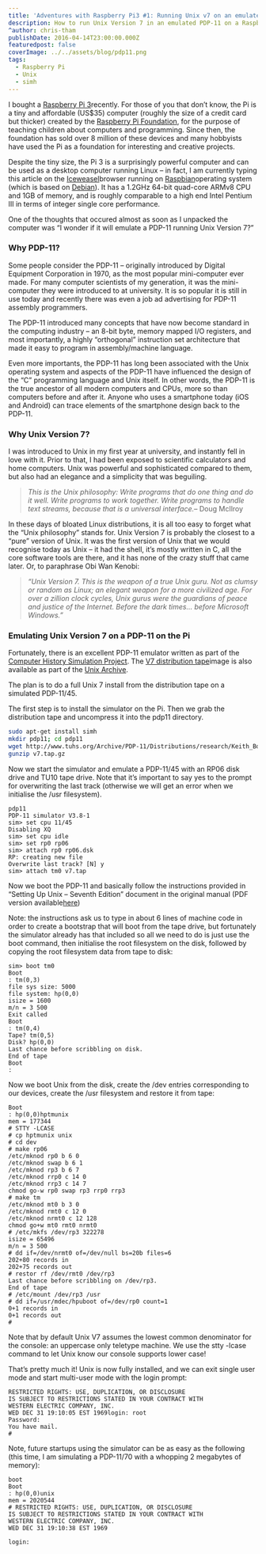 ```yaml
---
title: 'Adventures with Raspberry Pi3 #1: Running Unix v7 on an emulated PDP-11'
description: How to run Unix Version 7 in an emulated PDP-11 on a Raspberry Pi.
^author: chris-tham
publishDate: 2016-04-14T23:00:00.000Z
featuredpost: false
coverImage: ../../assets/blog/pdp11.png
tags:
  - Raspberry Pi
  - Unix
  - simh
---
```


I bought a [Raspberry Pi 3](https://www.raspberrypi.org/blog/page/3/?fish#raspberry-pi-3-on-sale)recently. For those of you that don’t know, the Pi is a tiny and affordable (US$35) computer (roughly the size of a credit card but thicker) created by the [Raspberry Pi Foundation](https://www.raspberrypi.org/), for the purpose of teaching children about computers and programming. Since then, the foundation has sold over 8 million of these devices and many hobbyists have used the Pi as a foundation for interesting and creative projects.

Despite the tiny size, the Pi 3 is a surprisingly powerful computer and can be used as a desktop computer running Linux – in fact, I am currently typing this article on the [Iceweasel](https://wiki.debian.org/Iceweasel)browser running on [Raspbian](https://www.raspbian.org/)operating system (which is based on [Debian](https://www.debian.org/)). It has a 1.2GHz 64-bit quad-core ARMv8 CPU and 1GB of memory, and is roughly comparable to a high end Intel Pentium III in terms of integer single core performance.

One of the thoughts that occured almost as soon as I unpacked the computer was “I wonder if it will emulate a PDP-11 running Unix Version 7?”

### Why PDP-11?

Some people consider the PDP-11 – originally introduced by Digital Equipment Corporation in 1970, as the most popular mini-computer ever made. For many computer scientists of my generation, it was the mini-computer they were introduced to at university. It is so popular it is still in use today and recently there was even a job ad advertising for PDP-11 assembly programmers.

The PDP-11 introduced many concepts that have now become standard in the computing industry – an 8-bit byte, memory mapped I/O registers, and most importantly, a highly “orthogonal” instruction set architecture that made it easy to program in assembly/machine language.

Even more importants, the PDP-11 has long been associated with the Unix operating system and aspects of the PDP-11 have influenced the design of the “C” programming language and Unix itself. In other words, the PDP-11 is the true ancestor of all modern computers and CPUs, more so than computers before and after it. Anyone who uses a smartphone today (iOS and Android) can trace elements of the smartphone design back to the PDP-11.

### Why Unix Version 7?

I was introduced to Unix in my first year at university, and instantly fell in love with it. Prior to that, I had been exposed to scientific calculators and home computers. Unix was powerful and sophisticated compared to them, but also had an elegance and a simplicity that was beguiling.

> _This is the Unix philosophy: Write programs that do one thing and do it well. Write programs to work together. Write programs to handle text streams, because that is a universal interface._– Doug McIlroy

In these days of bloated Linux distributions, it is all too easy to forget what the “Unix philosophy” stands for. Unix Version 7 is probably the closest to a “pure” version of Unix. It was the first version of Unix that we would recognise today as Unix – it had the shell, it’s mostly written in C, all the core software tools are there, and it has none of the crazy stuff that came later. Or, to paraphrase Obi Wan Kenobi:

> _“Unix Version 7. This is the weapon of a true Unix guru. Not as clumsy or random as Linux; an elegant weapon for a more civilized age. For over a zillion clock cycles, Unix gurus were the guardians of peace and justice of the Internet. Before the dark times… before Microsoft Windows.”_

### Emulating Unix Version 7 on a PDP-11 on the Pi

Fortunately, there is an excellent PDP-11 emulator written as part of the [Computer History Simulation Project](http://simh.trailing-edge.com/). The [V7 distribution tape](http://www.tuhs.org/Archive/PDP-11/Distributions/research/Keith_Bostic_v7/)image is also available as part of the [Unix Archive](http://wiki.tuhs.org/doku.php?id=source:unix_archive).

The plan is to do a full Unix 7 install from the distribution tape on a simulated PDP-11/45.

The first step is to install the simulator on the Pi. Then we grab the distribution tape and uncompress it into the pdp11 directory.

```bash
sudo apt-get install simh
mkdir pdp11; cd pdp11
wget http://www.tuhs.org/Archive/PDP-11/Distributions/research/Keith_Bostic_v7/v7.tap.gz
gunzip v7.tap.gz
```

Now we start the simulator and emulate a PDP-11/45 with an RP06 disk drive and TU10 tape drive. Note that it’s important to say yes to the prompt for overwriting the last track (otherwise we will get an error when we initialise the /usr filesystem).

```
pdp11
PDP-11 simulator V3.8-1
sim> set cpu 11/45
Disabling XQ
sim> set cpu idle
sim> set rp0 rp06
sim> attach rp0 rp06.dsk
RP: creating new file
Overwrite last track? [N] y
sim> attach tm0 v7.tap
```

Now we boot the PDP-11 and basically follow the instructions provided in “Setting Up Unix – Seventh Edition” document in the original manual (PDF version available[here](http://web.cuzuco.com/~cuzuco/v7/))

Note: the instructions ask us to type in about 6 lines of machine code in order to create a bootstrap that will boot from the tape drive, but fortunately the simulator already has that included so all we need to do is just use the boot command, then initialise the root filesystem on the disk, followed by copying the root filesystem data from tape to disk:

```
sim> boot tm0
Boot
: tm(0,3)
file sys size: 5000
file system: hp(0,0)
isize = 1600
m/n = 3 500
Exit called
Boot
: tm(0,4)
Tape? tm(0,5)
Disk? hp(0,0)
Last chance before scribbling on disk.
End of tape
Boot
:
```

Now we boot Unix from the disk, create the /dev entries corresponding to our devices, create the /usr filesystem and restore it from tape:

```
Boot
: hp(0,0)hptmunix
mem = 177344
# STTY -LCASE
# cp hptmunix unix
# cd dev
# make rp06
/etc/mknod rp0 b 6 0
/etc/mknod swap b 6 1
/etc/mknod rp3 b 6 7
/etc/mknod rrp0 c 14 0
/etc/mknod rrp3 c 14 7
chmod go-w rp0 swap rp3 rrp0 rrp3
# make tm
/etc/mknod mt0 b 3 0
/etc/mknod rmt0 c 12 0
/etc/mknod nrmt0 c 12 128
chmod go+w mt0 rmt0 nrmt0
# /etc/mkfs /dev/rp3 322278
isize = 65496
m/n = 3 500
# dd if=/dev/nrmt0 of=/dev/null bs=20b files=6
202+80 records in
202+75 records out
# restor rf /dev/rmt0 /dev/rp3
Last chance before scribbling on /dev/rp3.
End of tape
# /etc/mount /dev/rp3 /usr
# dd if=/usr/mdec/hpuboot of=/dev/rp0 count=1
0+1 records in
0+1 records out
#
```

Note that by default Unix V7 assumes the lowest common denominator for the console: an uppercase only teletype machine. We use the stty -lcase command to let Unix know our console supports lower case!

That’s pretty much it! Unix is now fully installed, and we can exit single user mode and start multi-user mode with the login prompt:

```
RESTRICTED RIGHTS: USE, DUPLICATION, OR DISCLOSURE
IS SUBJECT TO RESTRICTIONS STATED IN YOUR CONTRACT WITH
WESTERN ELECTRIC COMPANY, INC.
WED DEC 31 19:10:05 EST 1969login: root
Password:
You have mail.
#
```

Note, future startups using the simulator can be as easy as the following (this time, I am simulating a PDP-11/70 with a whopping 2 megabytes of memory):

```
boot
Boot
: hp(0,0)unix
mem = 2020544
# RESTRICTED RIGHTS: USE, DUPLICATION, OR DISCLOSURE
IS SUBJECT TO RESTRICTIONS STATED IN YOUR CONTRACT WITH
WESTERN ELECTRIC COMPANY, INC.
WED DEC 31 19:10:38 EST 1969

login:
```
